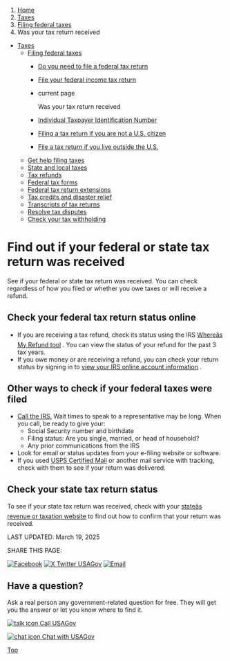 1. [Home](/)
2. [Taxes](/taxes)
3. [Filing federal taxes](/file-federal-taxes)
4. Was your tax return received

* [Taxes](/taxes)
  + [Filing federal taxes](/file-federal-taxes)
    - [Do you need to file a federal tax return](/who-needs-to-file-taxes)
    - [File your federal income tax return](/file-taxes)
    - current page

      Was your tax return received
    - [Individual Taxpayer Identification Number](/itin)
    - [Filing a tax return if you are not a U.S. citizen](/file-taxes-not-citizen)
    - [File a tax return if you live outside the U.S.](/file-taxes-outside-us)
  + [Get help filing taxes](/help-with-taxes)
  + [State and local taxes](/state-taxes)
  + [Tax refunds](/tax-refunds)
  + [Federal tax forms](/get-tax-forms)
  + [Federal tax return extensions](/federal-tax-extensions)
  + [Tax credits and disaster relief](/child-disaster-tax)
  + [Transcripts of tax returns](/tax-return-transcripts)
  + [Resolve tax disputes](/resolve-tax-disputes)
  + [Check your tax withholding](/check-tax-withholding)

Find out if your federal or state tax return was received
=========================================================

See if your federal or state tax return was received. You can check regardless of how you filed or whether you owe taxes or will receive a refund.

**Check your federal tax return status online**
-----------------------------------------------

* If you are receiving a tax refund, check its status using the IRS
  [Whereâs My Refund tool](https://www.irs.gov/refunds)
  . You can view the status of your refund for the past 3 tax years.
* If you owe money or are receiving a refund, you can check your return status by signing in to
  [view your IRS online account information](https://www.irs.gov/payments/your-online-account)
  .

**Other ways to check if your federal taxes were filed**
--------------------------------------------------------

* [Call the IRS.](https://www.irs.gov/help/telephone-assistance)
  Wait times to speak to a representative may be long. When you call, be ready to give your:
  + Social Security number and birthdate
  + Filing status: Are you single, married, or head of household?
  + Any prior communications from the IRS
* Look for email or status updates from your e-filing website or software.
* If you used
  [USPS Certified Mail](https://faq.usps.com/s/article/Certified-Mail-The-Basics)
  or another mail service with tracking, check with them to see if your return was delivered.

**Check your state tax return status**
--------------------------------------

To see if your state tax return was received, check with your
[stateâs revenue or taxation website](https://taxadmin.org/fta-members/)
to find out how to confirm that your return was received.

LAST UPDATED:
March 19, 2025

SHARE THIS PAGE:

[![Facebook](/themes/custom/usagov/images/social-media-icons/Facebook_Icon.svg)](https://www.facebook.com/sharer/sharer.php?u=https://www.usa.gov/was-tax-return-received&v=3)
[![X Twitter USAGov](/themes/custom/usagov/images/social-media-icons/X_Twitter_Icon.svg?version=2)](https://twitter.com/intent/tweet?source=webclient&text=https://www.usa.gov/was-tax-return-received)
[![Email](/themes/custom/usagov/images/social-media-icons/Email_Icon.svg?version=2)](mailto:?subject=https://www.usa.gov/was-tax-return-received)

Have a question?
----------------

Ask a real person any government-related question for free. They will get you the answer or let you know where to find it.

[![talk icon](/themes/custom/usagov/images/ICONS_talk.png)
Call USAGov](/phone)

[![chat icon](/themes/custom/usagov/images/ICONS_chat.png)
Chat with USAGov](/chat)

[Top](#main-content)